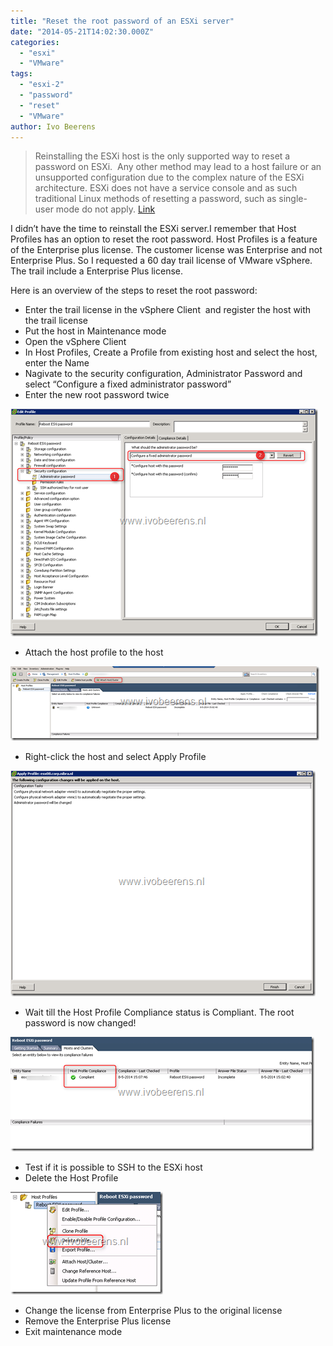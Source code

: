```yaml
---
title: "Reset the root password of an ESXi server"
date: "2014-05-21T14:02:30.000Z"
categories: 
  - "esxi"
  - "VMware"
tags: 
  - "esxi-2"
  - "password"
  - "reset"
  - "VMware"
author: Ivo Beerens
---
```


> Reinstalling the ESXi host is the only supported way to reset a password on ESXi.  Any other method may lead to a host failure or an unsupported configuration due to the complex nature of the ESXi architecture. ESXi does not have a service console and as such traditional Linux methods of resetting a password, such as single-user mode do not apply. [Link](http://kb.VMware.com/selfservice/microsites/search.do?language=en_US&cmd=displayKC&externalId=1317898)

I didn’t have the time to reinstall the ESXi server.I remember that Host Profiles has an option to reset the root password. Host Profiles is a feature of the Enterprise plus license. The customer license was Enterprise and not Enterprise Plus. So I requested a 60 day trail license of VMware vSphere. The trail include a Enterprise Plus license.

Here is an overview of the steps to reset the root password:

- Enter the trail license in the vSphere Client  and register the host with the trail license
- Put the host in Maintenance mode
- Open the vSphere Client
- In Host Profiles, Create a Profile from existing host and select the host, enter the Name
- Nagivate to the security configuration, Administrator Password and select “Configure a fixed administrator password”
- Enter the new root password twice

[![image](images/image_thumb.png "image")](images/image.png)

- Attach the host profile to the host

[![image](images/image15_thumb.png "image")](images/image15.png)

- Right-click the host and select Apply Profile

[![image](images/image7_thumb.png "image")](images/image7.png)

- Wait till the Host Profile Compliance status is Compliant. The root password is now changed!

[![image](images/image10_thumb.png "image")](images/image10.png)

- Test if it is possible to SSH to the ESXi host
- Delete the Host Profile

[![image](images/image20_thumb.png "image")](images/image20.png)

- Change the license from Enterprise Plus to the original license
- Remove the Enterprise Plus license
- Exit maintenance mode



